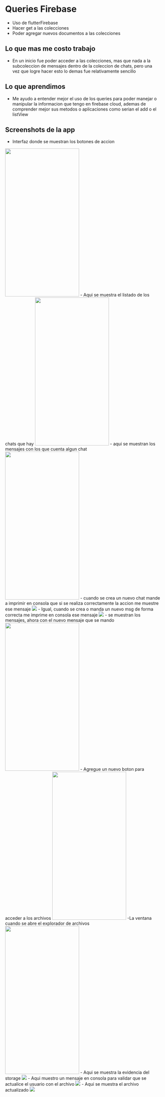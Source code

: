 # Queries Firebase

- Uso de flutterFirebase
- Hacer get a las colecciones
- Poder agregar nuevos documentos a las colecciones

## Lo que mas me costo trabajo

- En un inicio fue poder acceder a las colecciones, mas que nada a la subcoleccion de mensajes dentro de la coleccion de chats, pero una vez que logre hacer esto lo demas 
fue relativamente sencillo

## Lo que aprendimos

- Me ayudo a entender mejor el uso de los queries para poder manejar o manipular la informacion que tengo en firebase cloud, ademas de comprender mejor sus metodos o aplicaciones como serian el add o el listView

## Screenshots de la app

- Interfaz donde se muestran los botones de accion
<img src = "imagenes\IMG_1.jpg" width="240" height="480"/>
- Aqui se muestra el listado de los chats que hay
<img src = "imagenes\IMG_2.jpg" width="240" height="480"/>
- aqui se muestran los mensajes con los que cuenta algun chat
<img src = "imagenes\IMG_3.jpg" width="240" height="480"/>
- cuando se crea un nuevo chat mande a imprimir en consola que si se realiza correctamente la accion me muestre ese mensaje
<img src = "imagenes\IMG_9.png"/>
- Igual, cuando se crea o manda un nuevo msg de forma correcta me imprime en consola ese mensaje
<img src = "imagenes\IMG_10.png"/>
- se muestran los mensajes, ahora con el nuevo mensaje que se mando
<img src = "imagenes\IMG_8.jpg" width="240" height="480"/>
- Agregue un nuevo boton para acceder a los archivos
<img src = "imagenes\IMG_28.jpg" width="240" height="480"/>
-La ventana cuando se abre el explorador de archivos
<img src = "imagenes\IMG_29.jpg" width="240" height="480"/>
- Aqui se muestra la evidencia del storage 
<img src = "imagenes\IMG_30.png">
- Aqui muestro un mensaje en consola para validar que se actualice el usuario con el archivo
<img src = "imagenes\IMG_31.png">
- Aqui se muestra el archivo actualizado 
<img src = "imagenes\IMG_32.png">
